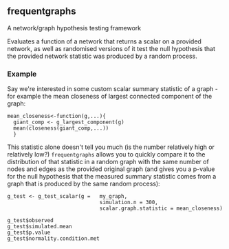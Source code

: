 ## frequentgraphs

A network/graph hypothesis testing framework

Evaluates a function of a network that returns a scalar on a provided network, as well as randomised versions of it test the null hypothesis that the provided network statistic was produced by a random process.


### Example

Say we're interested in some custom scalar summary statistic of a graph - for example the mean closeness of largest connected component of the graph:

```
mean_closeness<-function(g,...){
  giant_comp <- g_largest_component(g)
  mean(closeness(giant_comp,...))
  }
```

This statistic alone doesn't tell you much (is the number relatively high or relatively low?)
`frequentgraphs` allows you to quickly compare it to the distribution of that statistic in a random graph with the same number of nodes and edges as the provided original graph (and gives you a p-value for the null hypothesis that the measured summary statistic comes from a graph that is produced by the same random process): 

```
g_test <- g_test_scalar(g =   my_graph,
                              simulation.n = 300,
                              scalar.graph.statistic = mean_closeness)

g_test$observed
g_test$simulated.mean
g_test$p.value
g_test$normality.condition.met
```


